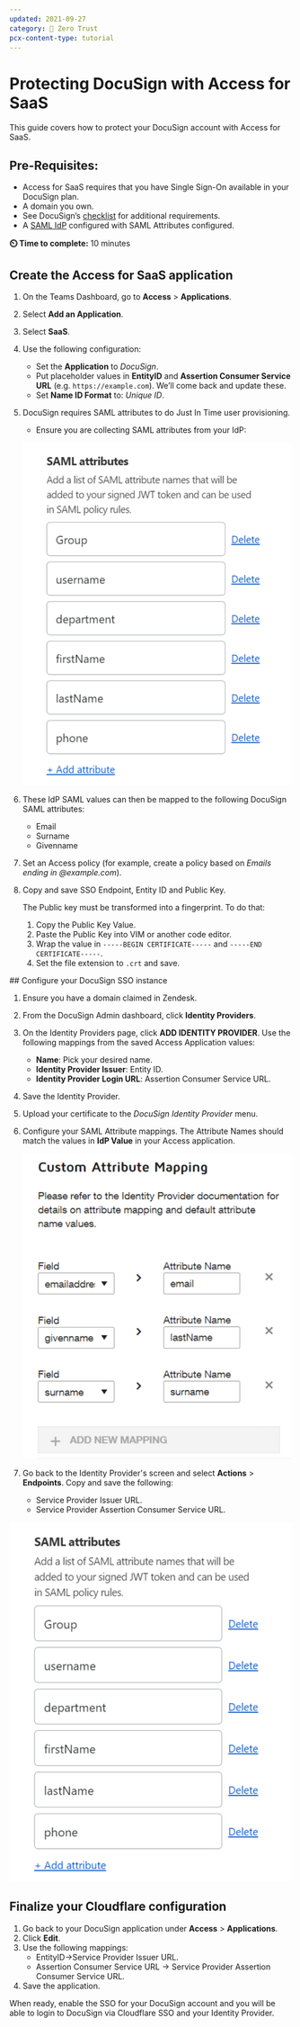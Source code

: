 ```yaml
---
updated: 2021-09-27
category: 🔐 Zero Trust
pcx-content-type: tutorial
---
```


# Protecting DocuSign with Access for SaaS

This guide covers how to protect your DocuSign account with Access for SaaS.

## Pre-Requisites:

- Access for SaaS requires that you have Single Sign-On available in your DocuSign plan.
- A domain you own.
- See DocuSign’s [checklist](https://support.docusign.com/en/guides/org-admin-guide-single-sign-on-overview) for additional requirements.
- A [SAML IdP](/identity/idp-integration/generic-saml) configured with SAML Attributes configured.

**⏲️ Time to complete:** 10 minutes

## Create the Access for SaaS application

1. On the Teams Dashboard, go to **Access** > **Applications**.
1. Select **Add an Application**.
1. Select **SaaS**.
1. Use the following configuration:
   - Set the **Application** to _DocuSign_.
   - Put placeholder values in **EntityID** and **Assertion Consumer Service URL** (e.g. `https://example.com`). We’ll come back and update these.
   - Set **Name ID Format** to: _Unique ID_.
1. DocuSign requires SAML attributes to do Just In Time user provisioning.

   - Ensure you are collecting SAML attributes from your IdP:

   ![DocuSign SAML Attributes](../static/zero-trust-security/docusign/saml-attributes.png)

1. These IdP SAML values can then be mapped to the following DocuSign SAML attributes:
   - Email
   - Surname
   - Givenname
1. Set an Access policy (for example, create a policy based on _Emails ending in @example.com_).
1. Copy and save SSO Endpoint, Entity ID and Public Key.

   <Aside type='note'>

   The Public key must be transformed into a fingerprint. To do that:

   1. Copy the Public Key Value.
   1. Paste the Public Key into VIM or another code editor.
   1. Wrap the value in `-----BEGIN CERTIFICATE-----` and `-----END CERTIFICATE-----`.
   1. Set the file extension to `.crt` and save.

   </Aside>

## Configure your DocuSign SSO instance

1. Ensure you have a domain claimed in Zendesk.
1. From the DocuSign Admin dashboard, click **Identity Providers**.
1. On the Identity Providers page, click **ADD IDENTITY PROVIDER**. Use the following mappings from the saved Access Application values:
   - **Name**: Pick your desired name.
   - **Identity Provider Issuer**: Entity ID.
   - **Identity Provider Login URL**: Assertion Consumer Service URL.
1. Save the Identity Provider.
1. Upload your certificate to the _DocuSign Identity Provider_ menu.
1. Configure your SAML Attribute mappings. The Attribute Names should match the values in **IdP Value** in your Access application.

   ![DocuSign Custom Attributes mapping](../static/zero-trust-security/docusign/custom-attribute-mapping.png)

1. Go back to the Identity Provider's screen and select **Actions** > **Endpoints**. Copy and save the following:
   - Service Provider Issuer URL.
   - Service Provider Assertion Consumer Service URL.

![DocuSign SAML 2.0 Endpoints](../static/zero-trust-security/docusign/saml-endpoints.png)

## Finalize your Cloudflare configuration

1. Go back to your DocuSign application under **Access** > **Applications**.
1. Click **Edit**.
1. Use the following mappings:
   - EntityID->Service Provider Issuer URL.
   - Assertion Consumer Service URL -> Service Provider Assertion Consumer Service URL.
1. Save the application.

When ready, enable the SSO for your DocuSign account and you will be able to login to DocuSign via Cloudflare SSO and your Identity Provider.
